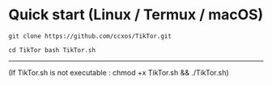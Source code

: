 # Quick start (Linux / Termux / macOS)


``git clone https://github.com/ccxos/TikTor.git``

``cd TikTor
bash TikTor.sh``


---

(If TikTor.sh is not executable : chmod +x TikTor.sh && ./TikTor.sh)



